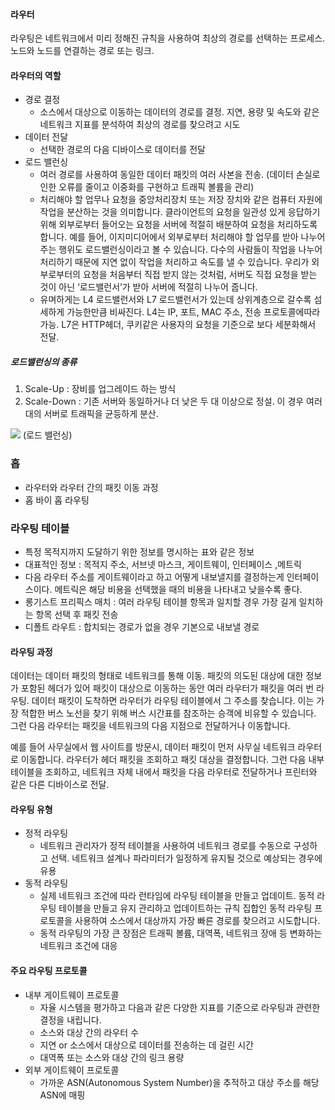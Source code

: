 #### 라우터
라우팅은 네트워크에서 미리 정해진 규칙을 사용하여 최상의 경로를 선택하는 프로세스. 노드와 노드를 연결하는 경로 또는 링크. 

#### 라우터의 역할
- 경로 결정
	- 소스에서 대상으로 이동하는 데이터의 경로를 결정. 지연, 용량 및 속도와 같은 네트워크 지표를 분석하여 최상의 경로를 찾으려고 시도
- 데이터 전달
	- 선택한 경로의 다음 디바이스로 데이터를 전달
- 로드 밸런싱
	- 여러 경로를 사용하여 동일한 데이터 패킷의 여러 사본을 전송. (데이터 손실로 인한 오류를 줄이고 이중화를 구현하고 트래픽 볼륨을 관리)
	- 처리해야 할 업무나 요청을 중앙처리장치 또는 저장 장치와 같은 컴퓨터 자원에 작업을 분산하는 것을 의미합니다. 클라이언트의 요청을 일관성 있게 응답하기 위해 외부로부터 들어오는 요청을 서버에 적절히 배분하여 요청을 처리하도록 합니다. 예를 들어, 이지미디어에서 외부로부터 처리해야 할 업무를 받아 나누어 주는 행위도 로드밸런싱이라고 볼 수 있습니다. 다수의 사람들이 작업을 나누어 처리하기 때문에 지연 없이 작업을 처리하고 속도를 낼 수 있습니다. 우리가 외부로부터의 요청을 처음부터 직접 받지 않는 것처럼, 서버도 직접 요청을 받는 것이 아닌 ‘로드밸런서’가 받아 서버에 적절히 나누어 줍니다.
	- 유며하게는 L4 로드밸런서와 L7 로드밸런서가 있는데 상위계층으로 갈수록 섬세하게 가능한만큼 비싸진다. L4는 IP, 포트, MAC 주소, 전송 프로토콜에따라 가능. L7은 HTTP헤더, 쿠키같은 사용자의 요청을 기준으로 보다 세분화해서 전달. 

##### 로드밸런싱의 종류
1. Scale-Up : 장비를 업그레이드 하는 방식
2. Scale-Down : 기존 서버와 동일하거나 더 낮은 두 대 이상으로 정설. 이 경우 여러대의 서버로 트래픽을 균등하게 분산.

![](https://i.imgur.com/OpGlU87.png)
(로드 밸런싱)

### 홉
- 라우터와 라우터 간의 패킷 이동 과정
- 홉 바이 홉 라우팅

### 라우팅 테이블
- 특정 목적지까지 도달하기 위한 정보를 명시하는 표와 같은 정보
- 대표적인 정보 : 목적지 주소, 서브넷 마스크, 게이트웨이, 인터페이스 ,메트릭
- 다음 라우터 주소를 게이트웨이라고 하고 어떻게 내보낼지를 결정하는게 인터페이스이다. 메트릭은 해당 비용을 선택했을 때의 비용을 나타내고 낮을수록 좋다.
- 롱기스트 프리픽스 매치 : 여러 라우팅 테이블 항목과 일치할 경우 가장 길게 일치하는 항목 선택 후 패킷 전송 
- 디폴트 라우트 : 합치되는 경로가 없을 경우 기본으로 내보낼 경로

#### 라우팅 과정
데이터는 데이터 패킷의 형태로 네트워크를 통해 이동. 패킷의 의도된 대상에 대한 정보가 포함된 헤더가 있어 패킷이 대상으로 이동하는 동안 여러 라우터가 패킷을 여러 번 라우팅.
데이터 패킷이 도착하면 라우터가 라우팅 테이블에서 그 주소를 찾습니다. 이는 가장 적합한 버스 노선을 찾기 위해 버스 시간표를 참조하는 승객에 비유할 수 있습니다. 그런 다음 라우터는 패킷을 네트워크의 다음 지점으로 전달하거나 이동합니다.

예를 들어 사무실에서 웹 사이트를 방문시, 데이터 패킷이 먼저 사무실 네트워크 라우터로 이동합니다. 라우터가 헤더 패킷을 조회하고 패킷 대상을 결정합니다. 그런 다음 내부 테이블을 조회하고, 네트워크 자체 내에서 패킷을 다음 라우터로 전달하거나 프린터와 같은 다른 디바이스로 전달.

#### 라우팅 유형
- 정적 라우팅
	- 네트워크 관리자가 정적 테이블을 사용하여 네트워크 경로를 수동으로 구성하고 선택. 네트워크 설계나 파라미터가 일정하게 유지될 것으로 예상되는 경우에 유용
- 동적 라우팅
	-  실제 네트워크 조건에 따라 런타임에 라우팅 테이블을 만들고 업데이트. 동적 라우팅 테이블을 만들고 유지 관리하고 업데이트하는 규칙 집합인 동적 라우팅 프로토콜을 사용하여 소스에서 대상까지 가장 빠른 경로를 찾으려고 시도합니다.
	- 동적 라우팅의 가장 큰 장점은 트래픽 볼륨, 대역폭, 네트워크 장애 등 변화하는 네트워크 조건에 대응

#### 주요 라우팅 프로토콜
- 내부 게이트웨이 프로토콜
	- 자율 시스템을 평가하고 다음과 같은 다양한 지표를 기준으로 라우팅과 관련한 결정을 내립니다.
	- 소스와 대상 간의 라우터 수
	- 지연 or 소스에서 대상으로 데이터를 전송하는 데 걸린 시간
	- 대역폭 또는 소스와 대상 간의 링크 용량
- 외부 게이트웨이 프로토콜
	- 가까운 ASN(Autonomous System Number)을 추적하고 대상 주소를 해당 ASN에 매핑